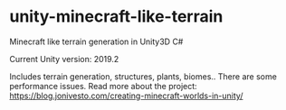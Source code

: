 # unity-minecraft-like-terrain
Minecraft like terrain generation in Unity3D C#

Current Unity version: 2019.2

Includes terrain generation, structures, plants, biomes.. There are some performance issues.
Read more about the project: https://blog.jonivesto.com/creating-minecraft-worlds-in-unity/
